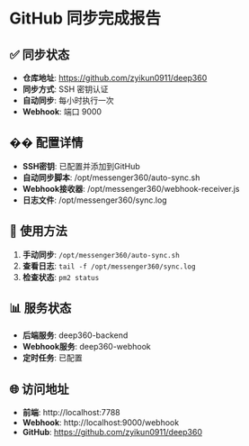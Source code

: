 # GitHub 同步完成报告

## ✅ 同步状态
- **仓库地址**: https://github.com/zyikun0911/deep360
- **同步方式**: SSH 密钥认证
- **自动同步**: 每小时执行一次
- **Webhook**: 端口 9000

## �� 配置详情
- **SSH密钥**: 已配置并添加到GitHub
- **自动同步脚本**: /opt/messenger360/auto-sync.sh
- **Webhook接收器**: /opt/messenger360/webhook-receiver.js
- **日志文件**: /opt/messenger360/sync.log

## 🚀 使用方法
1. **手动同步**: `/opt/messenger360/auto-sync.sh`
2. **查看日志**: `tail -f /opt/messenger360/sync.log`
3. **检查状态**: `pm2 status`

## 📊 服务状态
- **后端服务**: deep360-backend
- **Webhook服务**: deep360-webhook
- **定时任务**: 已配置

## 🌐 访问地址
- **前端**: http://localhost:7788
- **Webhook**: http://localhost:9000/webhook
- **GitHub**: https://github.com/zyikun0911/deep360
